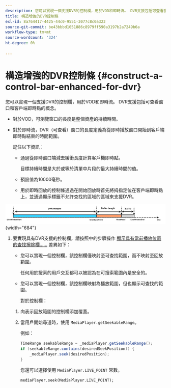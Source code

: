```yaml
---
description: 您可以實現一個支援DVR的控制欄，用於VOD和即時流。 DVR支援包括可查看窗口和客戶端即時點的概念。
title: 構造增強的DVR控制條
exl-id: 8a764417-4425-44c0-9551-3077c8c0a323
source-git-commit: be43bbbd1051886c8979ff590a3197b2a7249b6a
workflow-type: tm+mt
source-wordcount: '324'
ht-degree: 0%

---
```


# 構造增強的DVR控制條 {#construct-a-control-bar-enhanced-for-dvr}

您可以實現一個支援DVR的控制欄，用於VOD和即時流。 DVR支援包括可查看窗口和客戶端即時點的概念。

* 對於VOD，可瀏覽窗口的長度是整個資產的持續時間。
* 對於即時流，DVR（可查看）窗口的長度定義為從即時播放窗口開始到客戶端即時點結束的時間範圍。

   記住以下資訊：

   * 通過從即時窗口端減去緩衝長度計算客戶機即時點。

      目標持續時間是大於或等於清單中片段的最大持續時間的值。
   * 預設值為10000毫秒。
   * 用於即時回放的控制條通過在開始回放時首先將拇指定位在客戶端即時點上，並通過顯示標籤不允許查找的區域的區域來支援DVR。

<!--<a id="fig_37A39A28BA714BA5A2C461357ED5BD41"></a>-->

![](assets/dvr-window.PNG){width="684"}

1. 要實現具有DVR支援的控制欄，請按照中的步驟操作 [顯示具有當前播放位置的查找擦除欄……](../../../tvsdk-2.7-for-android/content-playback-options/ui-configure/t-psdk-android-2.7-ui-seek-scrub-bar-display.md) 差異如下：

   * 您可以實現一個控制欄，該控制欄僅映射至可查找範圍，而不映射至回放範圍。

      任何用於搜索的用戶交互都可以被認為在可搜索範圍內是安全的。
   * 您可以實現一個控制欄，該控制欄映射為播放範圍，但也顯示可查找的範圍。

      對於控制欄：
   1. 向表示回放範圍的控制欄添加覆蓋。
   1. 當用戶開始尋道時，使用 `MediaPlayer.getSeekableRange`。

      例如：

      ```java
      TimeRange seekableRange = _mediaPlayer.getSeekableRange(); 
      if (seekableRange.contains(desiredSeekPosition)) { 
          _mediaPlayer.seek(desiredPosition); 
      }
      ```

      您還可以選擇使用 `MediaPlayer.LIVE_POINT` 常數。

      ```
      mediaPlayer.seek(MediaPlayer.LIVE_POINT);
      ```

